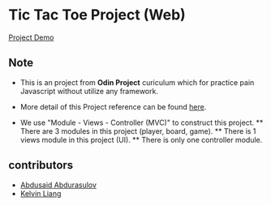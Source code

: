 # Tic Tac Toe Project (Web)

[Project Demo](https://abdusaid10.github.io/tic-tac-toe-odin-js/)

## Note

* This is an project from **Odin Project** curiculum which for practice pain Javascript without utilize any framework.

* More detail of this Project reference can be found [here](https://www.theodinproject.com/courses/javascript/lessons/tic-tac-toe-javascript).

* We use "Module - Views - Controller (MVC)" to construct this project. 
    ** There are 3 modules in this project (player, board, game).
    ** There is 1 views module in this project (UI).
    ** There is only one controller module.

## contributors

- [Abdusaid Abdurasulov](https://github.com/Abdusaid10)
- [Kelvin Liang](https://github.com/kelvin8773)



